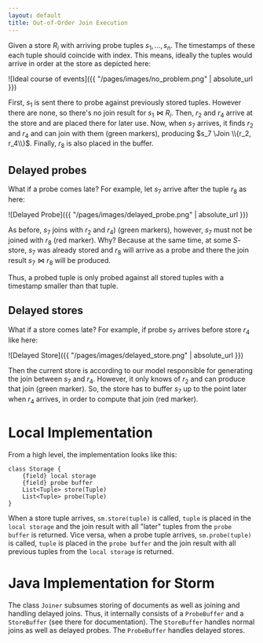 ```yaml
---
layout: default
title: Out-of-Order Join Execution
---
```


Given a store $R_i$ with arriving probe tuples $s_1, \dots, s_n$.
The timestamps of these each tuple should coincide with index.
This means, ideally the tuples would arrive in order at the store as depicted here:

![Ideal course of events]({{ "/pages/images/no_problem.png" | absolute_url }})

First, $s_1$ is sent there to probe against previously stored tuples. However there are none, so there's no join result for $s_1 \Join R_i$.
Then, $r_2$ and $r_4$ arrive at the store and are placed there for later use.
Now, when $s_7$ arrives, it finds $r_2$ and $r_4$ and can join with them (green markers), producing $s_7 \Join \\{r_2, r_4\\}$. Finally, $r_8$ is also placed in the buffer.

## Delayed probes

What if a probe comes late? For example, let $s_7$ arrive after the tuple $r_8$ as here:

![Delayed Probe]({{ "/pages/images/delayed_probe.png" | absolute_url }})

As before, $s_7$ joins with $r_2$ and $r_4$) (green markers), however, $s_7$ must not be joined with $r_8$ (red marker). Why? Because at the same time, at some $S$-store, $s_7$ was already stored and $r_8$ will arrive as a probe and there the join result $s_7 \Join r_8$ will be produced.

Thus, a probed tuple is only probed against all stored tuples with a timestamp smaller than that tuple.

## Delayed stores

What if a store comes late? For example, if probe $s_7$ arrives before store $r_4$ like here:

![Delayed Store]({{ "/pages/images/delayed_store.png" | absolute_url }})

Then the current store is according to our model responsible for generating the join between $s_7$ and $r_4$. However, it only knows of $r_2$ and can produce that join (green marker). So, the store has to buffer $s_7$ up to the point later when $r_4$ arrives, in order to compute that join (red marker).

# Local Implementation

From a high level, the implementation looks like this:

```
class Storage {
    {field} local storage
    {field} probe buffer
    List<Tuple> store(Tuple)
    List<Tuple> probe(Tuple)
}
```

When a store tuple arrives, `sm.store(tuple)` is called, `tuple` is placed in the `local storage` and the join result with all "later" tuples from the `probe buffer` is returned. Vice versa, when a probe tuple arrives, `sm.probe(tuple)` is called, `tuple` is placed in the `probe buffer` and the join result with all previous tuples from the `local storage` is returned.


# Java Implementation for Storm

The class `Joiner` subsumes storing of documents as well as joining and handling delayed joins. Thus, it internally consists of a `ProbeBuffer` and a `StoreBuffer` (see there for documentation). The `StoreBuffer` handles normal joins as well as delayed probes. The `ProbeBuffer` handles delayed stores.
